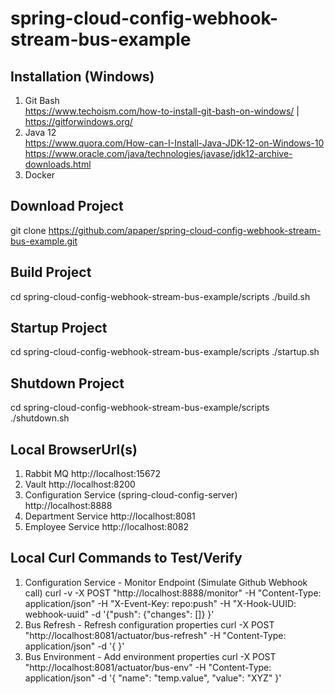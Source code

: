 # spring-cloud-config-webhook-stream-bus-example

## Installation (Windows)
1. Git Bash <br>
   https://www.techoism.com/how-to-install-git-bash-on-windows/ | https://gitforwindows.org/
2. Java 12 <br>
   https://www.quora.com/How-can-I-Install-Java-JDK-12-on-Windows-10
   https://www.oracle.com/java/technologies/javase/jdk12-archive-downloads.html
3. Docker

## Download Project
git clone https://github.com/apaper/spring-cloud-config-webhook-stream-bus-example.git

## Build Project
cd spring-cloud-config-webhook-stream-bus-example/scripts
./build.sh

## Startup Project
cd spring-cloud-config-webhook-stream-bus-example/scripts
./startup.sh

## Shutdown Project
cd spring-cloud-config-webhook-stream-bus-example/scripts
./shutdown.sh

## Local BrowserUrl(s)
1. Rabbit MQ
   http://localhost:15672
2. Vault
   http://localhost:8200
3. Configuration Service (spring-cloud-config-server)
   http://localhost:8888
4. Department Service
   http://localhost:8081
5. Employee Service
   http://localhost:8082
   
## Local Curl Commands to Test/Verify
1. Configuration Service - Monitor Endpoint (Simulate Github Webhook call)
   curl -v -X POST "http://localhost:8888/monitor" -H "Content-Type: application/json" -H "X-Event-Key: repo:push" -H "X-Hook-UUID: webhook-uuid" -d '{"push": {"changes": []} }'
2. Bus Refresh - Refresh configuration properties
   curl -X POST "http://localhost:8081/actuator/bus-refresh" -H "Content-Type: application/json" -d '{  }'
3. Bus Environment - Add environment properties
   curl -X POST "http://localhost:8081/actuator/bus-env" -H "Content-Type: application/json" -d '{ "name": "temp.value", "value": "XYZ" }'


